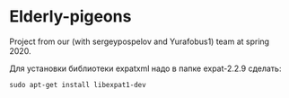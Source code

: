 # Elderly-pigeons
Project from our (with sergeypospelov and Yurafobus1) team at spring 2020.

Для установки библиотеки expatxml надо в папке expat-2.2.9 сделать:

`sudo apt-get install libexpat1-dev`

